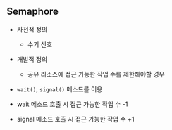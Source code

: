 ## Semaphore 
- 사전적 정의
  - 수기 신호
- 개발적 정의
  - 공유 리소스에 접근 가능한 작업 수를 제한해야할 경우
 
- `wait()`, `signal()` 메소드를 이용
- wait 메소드 호출 시 접근 가능한 작업 수 -1
- signal 메소드 호출 시 접근 가능한 작업 수 +1